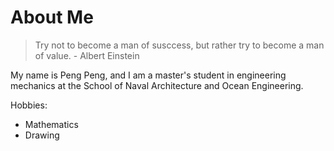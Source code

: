 # About Me
> Try not to become a man of susccess, but rather try to become a man of value. - Albert Einstein

My name is Peng Peng, and I am a master's student in engineering mechanics at the School of Naval Architecture and Ocean Engineering.

Hobbies:
- Mathematics
- Drawing
